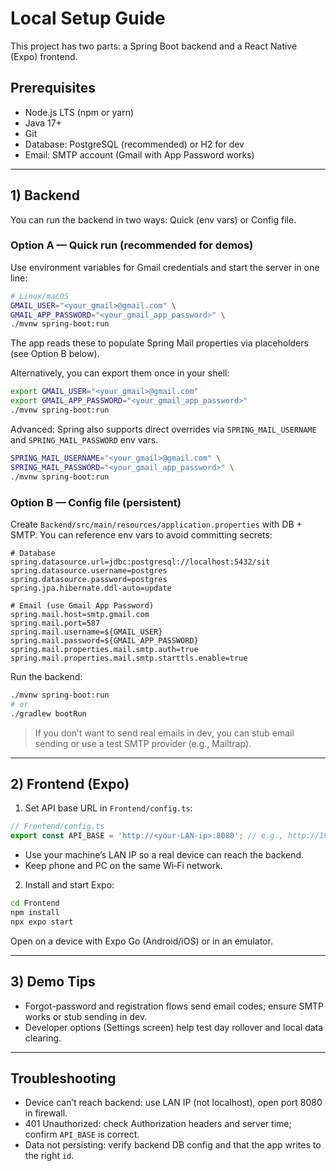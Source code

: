 # Local Setup Guide

This project has two parts: a Spring Boot backend and a React Native (Expo) frontend.

## Prerequisites
- Node.js LTS (npm or yarn)
- Java 17+
- Git
- Database: PostgreSQL (recommended) or H2 for dev
- Email: SMTP account (Gmail with App Password works)

---

## 1) Backend

You can run the backend in two ways: Quick (env vars) or Config file.

### Option A — Quick run (recommended for demos)

Use environment variables for Gmail credentials and start the server in one line:

```bash
# Linux/macOS
GMAIL_USER="<your_gmail>@gmail.com" \
GMAIL_APP_PASSWORD="<your_gmail_app_password>" \
./mvnw spring-boot:run
```

The app reads these to populate Spring Mail properties via placeholders (see Option B below).

Alternatively, you can export them once in your shell:

```bash
export GMAIL_USER="<your_gmail>@gmail.com"
export GMAIL_APP_PASSWORD="<your_gmail_app_password>"
./mvnw spring-boot:run
```

Advanced: Spring also supports direct overrides via `SPRING_MAIL_USERNAME` and `SPRING_MAIL_PASSWORD` env vars.

```bash
SPRING_MAIL_USERNAME="<your_gmail>@gmail.com" \
SPRING_MAIL_PASSWORD="<your_gmail_app_password>" \
./mvnw spring-boot:run
```

### Option B — Config file (persistent)

Create `Backend/src/main/resources/application.properties` with DB + SMTP. You can reference env vars to avoid committing secrets:

```properties
# Database
spring.datasource.url=jdbc:postgresql://localhost:5432/sit
spring.datasource.username=postgres
spring.datasource.password=postgres
spring.jpa.hibernate.ddl-auto=update

# Email (use Gmail App Password)
spring.mail.host=smtp.gmail.com
spring.mail.port=587
spring.mail.username=${GMAIL_USER}
spring.mail.password=${GMAIL_APP_PASSWORD}
spring.mail.properties.mail.smtp.auth=true
spring.mail.properties.mail.smtp.starttls.enable=true
```

Run the backend:

```bash
./mvnw spring-boot:run
# or
./gradlew bootRun
```

> If you don’t want to send real emails in dev, you can stub email sending or use a test SMTP provider (e.g., Mailtrap).

---

## 2) Frontend (Expo)

1) Set API base URL in `Frontend/config.ts`:

```ts
// Frontend/config.ts
export const API_BASE = 'http://<your-LAN-ip>:8080'; // e.g., http://192.168.1.23:8080
```

- Use your machine’s LAN IP so a real device can reach the backend.
- Keep phone and PC on the same Wi‑Fi network.

2) Install and start Expo:

```bash
cd Frontend
npm install
npx expo start
```

Open on a device with Expo Go (Android/iOS) or in an emulator.

---

## 3) Demo Tips
- Forgot-password and registration flows send email codes; ensure SMTP works or stub sending in dev.
- Developer options (Settings screen) help test day rollover and local data clearing.

---

## Troubleshooting
- Device can’t reach backend: use LAN IP (not localhost), open port 8080 in firewall.
- 401 Unauthorized: check Authorization headers and server time; confirm `API_BASE` is correct.
- Data not persisting: verify backend DB config and that the app writes to the right `id`.
